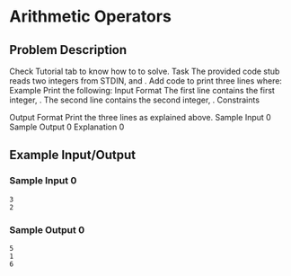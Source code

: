 # Arithmetic Operators

## Problem Description
Check Tutorial tab to know how to to solve.
Task 
The provided code stub reads two integers from STDIN,  and .  Add code to print three lines where:
Example
Print the following:
Input Format
The first line contains the first integer, . 
The second line contains the second integer, .
Constraints

Output Format
Print the three lines as explained above.
Sample Input 0
Sample Output 0
Explanation 0

## Example Input/Output
### Sample Input 0
```
3
2
```
### Sample Output 0
```
5
1
6
```
